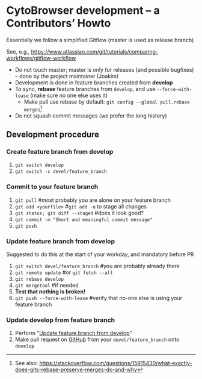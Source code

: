 # CytoBrowser development – a Contributors’ Howto
Essentially we follow a simplified Gitflow (master is used as release branch)

See, e.g., https://www.atlassian.com/git/tutorials/comparing-workflows/gitflow-workflow
- Do not touch master; master is only for releases (and possible bugfixes) – done by the project maintainer (Joakim)
- Development is done in feature branches created from **develop**
- To sync, **rebase** feature branches from `develop`, and use `--force-with-lease` (make sure no one else uses it)
  - Make pull use rebase by default: `git config --global pull.rebase merges`[^1]
- Do not squash commit messages (we prefer the long history)
[^1]: See also: https://stackoverflow.com/questions/15915430/what-exactly-does-gits-rebase-preserve-merges-do-and-why

## Development procedure
### Create feature branch from develop
1. `git switch develop`
2. `git switch -c devel/feature_branch`

### Commit to your feature branch
1. `git pull` #most probably you are alone on your feature branch
2. `git add <yourfile>` #`git add -u` to stage all changes
3. `git status; git diff --staged` #does it look good?
4. `git commit -m "Short and meaningful commit message"`
5. `git push`

### Update feature branch from develop
Suggested to do this at the start of your workday, and mandatory before PR
1. `git switch devel/feature_branch` #you are probably already there
2. `git remote update` #or `git fetch --all`
3. `git rebase develop`
4. `git mergetool` #if needed
5. **Test that nothing is broken!**
6. `git push --force-with-lease` #verify that no-one else is using your feature branch

### Update develop from feature branch
1. Perform "[Update feature branch from develop](#update-feature-branch-from-develop)"
2. Make pull request on [GitHub](https://github.com/MIDA-group/CytoBrowser/pulls) from your `devel/feature_branch` onto `develop`

